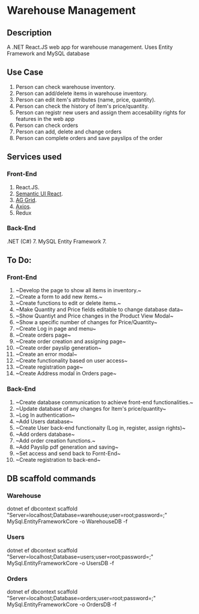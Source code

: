 # Warehouse Management

## Description
A .NET React.JS web app for warehouse management. Uses Entity Framework and MySQL database

## Use Case
1. Person can check warehouse inventory.
2. Person can add/delete items in warehouse inventory.
3. Person can edit item's attributes (name, price, quantity).
4. Person can check the history of item's price/quantity.
5. Person can registr new users and assign them accesability rights for features in the web app
6. Person can check orders
7. Person can add, delete and change orders
8. Person can complete orders and save payslips of the order

## Services used
### Front-End
1. React.JS.
2. [Semantic UI React](https://react.semantic-ui.com/).
3. [AG Grid](https://www.ag-grid.com/react-data-grid/getting-started/).
4. [Axios](https://www.npmjs.com/package/react-axios).
5. Redux
### Back-End
.NET (C#) 7.
MySQL Entity Framework 7.

## To Do:
### Front-End
1. ~Develop the page to show all items in inventory.~
2. ~Create a form to add new items.~
3. ~Create functions to edit or delete items.~
4. ~Make Quantity and Price fields editable to change database data~
5. ~Show Quantiyt and Price changes in the Product View Modal~
6. ~Show a specific number of changes for Price/Quantity~
7. ~Create Log in page and menu~
8. ~Create orders page~
9. ~Create order creation and assigning page~
10. ~Create order payslip generation~
11. ~Create an error modal~
12. ~Create functionality based on user access~
13. ~Create registration page~
14. ~Create Address modal in Orders page~
### Back-End
1. ~Create database communication to achieve front-end functionalities.~
2. ~Update database of any changes for Item's price/quantity~
3. ~Log In authentication~
4. ~Add Users database~
5. ~Create User back-end functionaity (Log in, register, assign rights)~
6. ~Add orders database~
7. ~Add order creation functions.~
8. ~Add Payslip pdf generation and saving~
9. ~Set access and send back to Fornt-End~
10. ~Create registration to back-end~

## DB scaffold commands
### Warehouse
dotnet ef dbcontext scaffold "Server=localhost;Database=warehouse;user=root;password=;" MySql.EntityFrameworkCore -o WarehouseDB -f
### Users
dotnet ef dbcontext scaffold "Server=localhost;Database=users;user=root;password=;" MySql.EntityFrameworkCore -o UsersDB -f
### Orders
dotnet ef dbcontext scaffold "Server=localhost;Database=orders;user=root;password=;" MySql.EntityFrameworkCore -o OrdersDB -f
